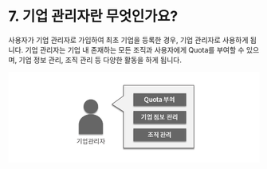 # 7. 기업 관리자란 무엇인가요?

사용자가 기업 관리자로 가입하여 최초 기업을 등록한 경우, 기업 관리자로 사용하게 됩니다. 기업 관리자는 기업 내 존재하는 모든 조직과 사용자에게 Quota를 부여할 수 있으며, 기업 정보 관리, 조직 관리 등 다양한 활동을 하게 됩니다.

![](../.gitbook/assets/image%20%2855%29.png)

